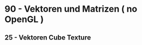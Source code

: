 <html>
    <b><h1>90 - Vektoren und Matrizen ( no OpenGL )</h1></b>
    <b><h2>25 - Vektoren Cube Texture</h2></b>

</html>
